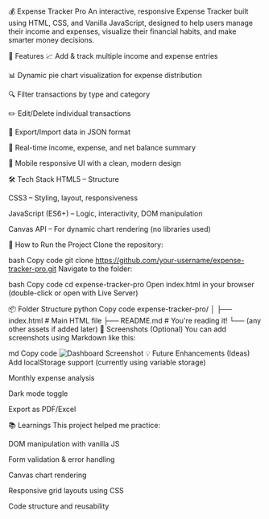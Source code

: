 💰 Expense Tracker Pro
An interactive, responsive Expense Tracker built using HTML, CSS, and Vanilla JavaScript, designed to help users manage their income and expenses, visualize their financial habits, and make smarter money decisions.

🧠 Features
📈 Add & track multiple income and expense entries

📊 Dynamic pie chart visualization for expense distribution

🔍 Filter transactions by type and category

✏️ Edit/Delete individual transactions

💾 Export/Import data in JSON format

🧮 Real-time income, expense, and net balance summary

🎯 Mobile responsive UI with a clean, modern design

🛠 Tech Stack
HTML5 – Structure

CSS3 – Styling, layout, responsiveness

JavaScript (ES6+) – Logic, interactivity, DOM manipulation

Canvas API – For dynamic chart rendering (no libraries used)

🚀 How to Run the Project
Clone the repository:

bash
Copy code
git clone https://github.com/your-username/expense-tracker-pro.git
Navigate to the folder:

bash
Copy code
cd expense-tracker-pro
Open index.html in your browser (double-click or open with Live Server)

📦 Folder Structure
python
Copy code
expense-tracker-pro/
│
├── index.html        # Main HTML file
├── README.md         # You're reading it!
└── (any other assets if added later)
📸 Screenshots (Optional)
You can add screenshots using Markdown like this:

md
Copy code
![Dashboard Screenshot](screenshots/dashboard.png)
💡 Future Enhancements (Ideas)
Add localStorage support (currently using variable storage)

Monthly expense analysis

Dark mode toggle

Export as PDF/Excel

📚 Learnings
This project helped me practice:

DOM manipulation with vanilla JS

Form validation & error handling

Canvas chart rendering

Responsive grid layouts using CSS

Code structure and reusability